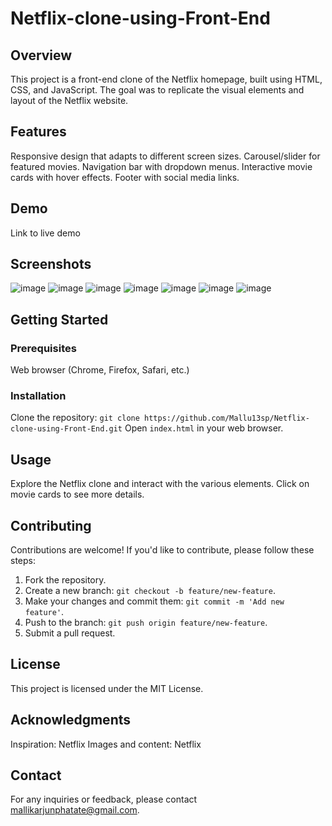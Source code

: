 # Netflix-clone-using-Front-End

## Overview
This project is a front-end clone of the Netflix homepage, built using HTML, CSS, and JavaScript. The goal was to replicate the visual elements and layout of the Netflix website.

## Features
Responsive design that adapts to different screen sizes.
Carousel/slider for featured movies.
Navigation bar with dropdown menus.
Interactive movie cards with hover effects.
Footer with social media links.

## Demo

Link to live demo

## Screenshots
![image](https://github.com/Mallu13sp/Netflix-clone-using-Front-End/assets/112100271/a61b9b6f-d221-4c73-b7e6-6b156245a993)
![image](https://github.com/Mallu13sp/Netflix-clone-using-Front-End/assets/112100271/d1767647-0d94-4f9f-ab25-e67fde3ecd79)
![image](https://github.com/Mallu13sp/Netflix-clone-using-Front-End/assets/112100271/1dcfa1b3-bfc8-4e4f-b271-3aa8064fd558)
![image](https://github.com/Mallu13sp/Netflix-clone-using-Front-End/assets/112100271/f4eb8785-cb86-4b03-8cfc-3ec3b5616d14)
![image](https://github.com/Mallu13sp/Netflix-clone-using-Front-End/assets/112100271/31937474-e98b-44eb-a580-2afe633c4f86)
![image](https://github.com/Mallu13sp/Netflix-clone-using-Front-End/assets/112100271/e9b2a454-337f-47ae-ba28-5ccc785e2432)
![image](https://github.com/Mallu13sp/Netflix-clone-using-Front-End/assets/112100271/f7441cc3-6c55-43ed-97e7-3e19390f196b)


## Getting Started
### Prerequisites
Web browser (Chrome, Firefox, Safari, etc.)

### Installation
Clone the repository: `git clone https://github.com/Mallu13sp/Netflix-clone-using-Front-End.git`
Open `index.html` in your web browser.

## Usage
Explore the Netflix clone and interact with the various elements.
Click on movie cards to see more details.

## Contributing
Contributions are welcome! If you'd like to contribute, please follow these steps:

1. Fork the repository.
2. Create a new branch: `git checkout -b feature/new-feature`.
3. Make your changes and commit them: `git commit -m 'Add new feature'`.
4. Push to the branch: `git push origin feature/new-feature`.
5. Submit a pull request.

## License
This project is licensed under the MIT License.

## Acknowledgments
Inspiration: Netflix
Images and content: Netflix

## Contact
For any inquiries or feedback, please contact mallikarjunphatate@gmail.com.
